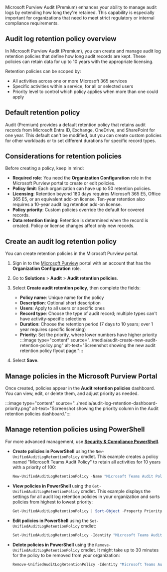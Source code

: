 Microsoft Purview Audit (Premium) enhances your ability to manage audit logs by extending how long they're retained. This capability is especially important for organizations that need to meet strict regulatory or internal compliance requirements.

## Audit log retention policy overview

In Microsoft Purview Audit (Premium), you can create and manage audit log retention policies that define how long audit records are kept. These policies can retain data for up to 10 years with the appropriate licensing.

Retention policies can be scoped by:

- All activities across one or more Microsoft 365 services
- Specific activities within a service, for all or selected users
- Priority level to control which policy applies when more than one could apply

## Default retention policy

Audit (Premium) provides a default retention policy that retains audit records from Microsoft Entra ID, Exchange, OneDrive, and SharePoint for one year. This default can't be modified, but you can create custom policies for other workloads or to set different durations for specific record types.

## Considerations for retention policies

Before creating a policy, keep in mind:

- **Required role**: You need the **Organization Configuration** role in the Microsoft Purview portal to create or edit policies.
- **Policy limit**: Each organization can have up to 50 retention policies.
- **Licensing**: Retention beyond 180 days requires Microsoft 365 E5, Office 365 E5, or an equivalent add-on license. Ten-year retention also requires a 10-year audit log retention add-on license.
- **Policy priority**: Custom policies override the default for covered records.
- **Data retention timing**: Retention is determined when the record is created. Policy or license changes affect only new records.

## Create an audit log retention policy

You can create retention policies in the Microsoft Purview portal.

1. Sign in to the [Microsoft Purview](https://purview.microsoft.com/) portal with an account that has the **Organization Configuration** role.
1. Go to **Solutions** > **Audit** > **Audit retention policies**.
1. Select **Create audit retention policy**, then complete the fields:

   - **Policy name**: Unique name for the policy
   - **Description**: Optional short description
   - **Users**: Apply to all users or specific ones
   - **Record type**: Choose the type of audit record; multiple types can't have activity-specific selections
   - **Duration**: Choose the retention period (7 days to 10 years; over 1 year requires specific licensing)
   - **Priority**: Set the priority, where lower numbers have higher priority
     :::image type="content" source="../media/audit-create-new-audit-retention-policy.png" alt-text="Screenshot showing the new audit retention policy flyout page.":::
1. Select **Save**.

## Manage policies in the Microsoft Purview Portal

Once created, policies appear in the **Audit retention policies** dashboard. You can view, edit, or delete them, and adjust priority as needed.

:::image type="content" source="../media/audit-log-retention-dashboard-priority.png" alt-text="Screenshot showing the priority column in the Audit retention policies dashboard.":::

## Manage retention policies using PowerShell

For more advanced management, use **[Security & Compliance PowerShell](/powershell/exchange/connect-to-scc-powershell?azure-portal=true)**.

- **Create policies in PowerShell** using the `New-UnifiedAuditLogRetentionPolicy` cmdlet. This example creates a policy named "Microsoft Teams Audit Policy" to retain all activities for 10 years with a priority of 100:

  ```powershell
  New-UnifiedAuditLogRetentionPolicy -Name "Microsoft Teams Audit Policy" -Description "10-year retention policy for Teams activities" -RecordTypes MicrosoftTeams -RetentionDuration TenYears -Priority 100
  ```

- **View policies in PowerShell** using the `Get-UnifiedAuditLogRetentionPolicy` cmdlet. This example displays the settings for all audit log retention policies in your organization and sorts policies from highest to lowest priority:

  ```powershell
  Get-UnifiedAuditLogRetentionPolicy | Sort-Object -Property Priority -Descending | FL Priority,Name,Description,RecordTypes,Operations,UserIds,RetentionDuration
  ```

- **Edit policies in PowerShell** using the `Set-UnifiedAuditLogRetentionPolicy` cmdlet:

  ```powershell
  Set-UnifiedAuditLogRetentionPolicy -Identity "Microsoft Teams Audit Policy" -RetentionDuration FiveYears
  ```

- **Delete policies in PowerShell** using the `Remove-UnifiedAuditLogRetentionPolicy` cmdlet. It might take up to 30 minutes for the policy to be removed from your organization:

  ```powershell
  Remove-UnifiedAuditLogRetentionPolicy -Identity "Microsoft Teams Audit Policy"
  ```
